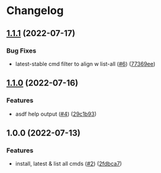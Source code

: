 # Changelog

## [1.1.1](https://github.com/jthegedus/asdf-v/compare/v1.1.0...v1.1.1) (2022-07-17)


### Bug Fixes

* latest-stable cmd filter to align w list-all ([#6](https://github.com/jthegedus/asdf-v/issues/6)) ([77369ee](https://github.com/jthegedus/asdf-v/commit/77369ee23b6a0e8e49a549649babd9a1a226cd8d))

## [1.1.0](https://github.com/jthegedus/asdf-v/compare/v1.0.0...v1.1.0) (2022-07-16)


### Features

* asdf help output ([#4](https://github.com/jthegedus/asdf-v/issues/4)) ([29c1b93](https://github.com/jthegedus/asdf-v/commit/29c1b937097fe6fdc3300ef3c9c2210cc00456bd))

## 1.0.0 (2022-07-13)

### Features

- install, latest & list all cmds
  ([#2](https://github.com/jthegedus/asdf-v/issues/2))
  ([2fdbca7](https://github.com/jthegedus/asdf-v/commit/2fdbca7250b9a2aa18df0792233fce1fc832a618))
